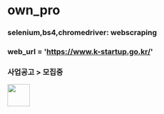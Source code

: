 # own_pro
### selenium,bs4,chromedriver: webscraping
### web_url = 'https://www.k-startup.go.kr/'
### 사업공고 > 모집중
<img src="./static/images/2020-10-14 17:14:00.015428.png" width="50">
